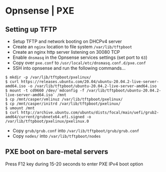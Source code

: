 # Opnsense | PXE

## Setting up TFTP

- Setup TFTP and network booting on DHCPv4 server
- Create an `nginx` location to file system `/var/lib/tftpboot`
- Create an nginx http server listening on 30080 TCP
- Enable `dnsmasq` in the Opnsense services settings (set port to `63`)
- Copy over `pxe.conf` to `/usr/local/etc/dnsmasq.conf.d/pxe.conf`
- SSH into opnsense and run the following commands...

```console
$ mkdir -p /var/lib/tftpboot/pxelinux/
$ curl https://releases.ubuntu.com/20.04/ubuntu-20.04.2-live-server-amd64.iso -o /var/lib/tftpboot/ubuntu-20.04.2-live-server-amd64.iso
$ mount -t cd9660 /dev/`mdconfig -f /var/lib/tftpboot/ubuntu-20.04.2-live-server-amd64.iso` /mnt
$ cp /mnt/casper/vmlinuz /var/lib/tftpboot/pxelinux/
$ cp /mnt/casper/initrd /var/lib/tftpboot/pxelinux/
$ umount /mnt
$ curl http://archive.ubuntu.com/ubuntu/dists/focal/main/uefi/grub2-amd64/current/grubnetx64.efi.signed -o /var/lib/tftpboot/pxelinux/pxelinux.0
```

- Copy `grub/grub.conf` into `/var/lib/tftpboot/grub/grub.conf`
- Copy `nodes/` into `/var/lib/tftpboot/nodes`

## PXE boot on bare-metal servers

Press F12 key during 15-20 seconds to enter PXE IPv4 boot option
